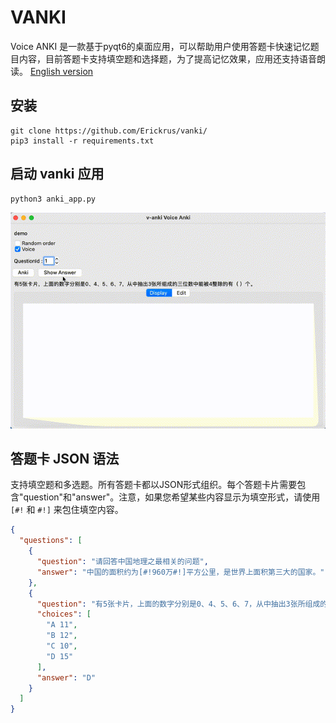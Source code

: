
# VANKI

Voice ANKI 是一款基于pyqt6的桌面应用，可以帮助用户使用答题卡快速记忆题目内容，目前答题卡支持填空题和选择题，为了提高记忆效果，应用还支持语音朗读。
[English version](https://github.com/Erickrus/vanki/blob/main/README.md)

## 安装

```shell
git clone https://github.com/Erickrus/vanki/
pip3 install -r requirements.txt
```

## 启动 vanki 应用
```shell
python3 anki_app.py
```

![demo](https://github.com/Erickrus/vanki/blob/main/demo.gif?raw=true)


## 答题卡 JSON 语法

支持填空题和多选题。所有答题卡都以JSON形式组织。每个答题卡片需要包含"question"和"answer"。注意，如果您希望某些内容显示为填空形式，请使用 `[#!` 和 `#!]` 来包住填空内容。

```json
{
  "questions": [
    {
      "question": "请回答中国地理之最相关的问题",
      "answer": "中国的面积约为[#!960万#!]平方公里，是世界上面积第三大的国家。"
    },
    {
      "question": "有5张卡片，上面的数字分别是0、4、5、6、7，从中抽出3张所组成的三位数中能被4整除的有（ ）个。",
      "choices": [
        "A 11",
        "B 12",
        "C 10",
        "D 15"
      ],
      "answer": "D"
    }
  ]
}
```
